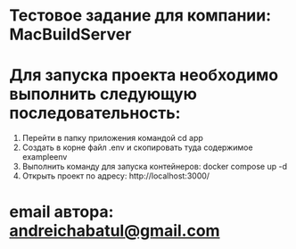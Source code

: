 # Тестовое задание для компании: MacBuildServer
# Для запуска проекта необходимо выполнить следующую последовательность:
1. Перейти в папку приложения командой cd app
2. Cоздать в корне файл .env и скопировать туда содержимое exampleenv
3. Выполнить команду для запуска контейнеров: docker compose up -d
4. Открыть проект по адресу: http://localhost:3000/
# email автора: andreichabatul@gmail.com